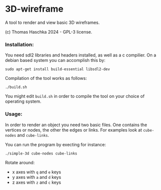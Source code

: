 # 3D-wireframe
A tool to render and view basic 3D wireframes.

(c) Thomas Haschka 2024 - GPL-3 license. 

### Installation:
You need sdl2 libraries and headers installed, as well as a c compilier.
On a debian based system you can accomplish this by:
```
sudo apt-get install build-essential libsdl2-dev
```
Compilation of the tool works as follows:
```
./build.sh
```
You might edit `build.sh` in order to compile the tool on your choice of operating system.

### Usage:

In order to render an object you need two basic files.
One contains the vertices or nodes, the other the edges or links.
For examples look at `cube-nodes` and `cube-links`.

You can run the program by execting for instance:
```
./simple-3d cube-nodes cube-links
```

Rotate around:
- x axes with `q` and `e` keys
- y axes with `a` and `d` keys
- z axes with `z` and `c` keys
